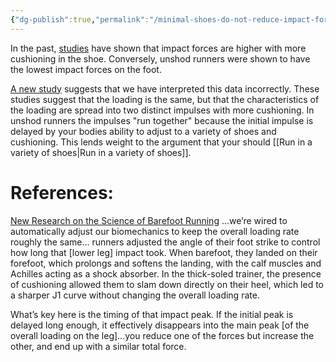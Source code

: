```yaml
---
{"dg-publish":true,"permalink":"/minimal-shoes-do-not-reduce-impact-forces/","created":"2020-08-09T08:53:12.000-04:00","updated":"2024-03-05T20:34:30.088-05:00"}
---
```


In the past, [studies](http://barefootrunning.fas.harvard.edu/Nature2010_FootStrikePatternsandCollisionForces.pdf) have shown that impact forces are higher with more cushioning in the shoe. Conversely, unshod runners were shown to have the lowest impact forces on the foot. 

[A new study](https://www.ncbi.nlm.nih.gov/pubmed/30763160) suggests that we have interpreted this data incorrectly. These studies suggest that the loading is the same, but that the characteristics of the loading are spread into two distinct impulses with more cushioning. In unshod runners the impulses "run together" because the initial impulse is delayed by your bodies ability to adjust to a variety of shoes and cushioning. This lends weight to the argument that your should [[Run in a variety of shoes\|Run in a variety of shoes]].
 
# References:
[New Research on the Science of Barefoot Running](https://www.outsideonline.com/2390686/barefoot-running-biomechanics-study?utm_medium=social&utm_source=facebook&utm_campaign=onsiteshare)
...we’re wired to automatically adjust our biomechanics to keep the overall loading rate roughly the same... runners adjusted the angle of their foot strike to control how long that [lower leg] impact took. When barefoot, they landed on their forefoot, which prolongs and softens the landing, with the calf muscles and Achilles acting as a shock absorber. In the thick-soled trainer, the presence of cushioning allowed them to slam down directly on their heel, which led to a sharper J1 curve without changing the overall loading rate.

What’s key here is the timing of that impact peak. If the initial peak is delayed long enough, it effectively disappears into the main peak [of the overall loading on the leg]...you reduce one of the forces but increase the other, and end up with a similar total force.